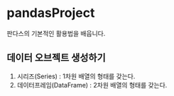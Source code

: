 # pandasProject
판다스의 기본적인 활용법을 배웁니다.

## 데이터 오브젝트 생성하기
1. 시리즈(Series) : 1차원 배열의 형태를 갖는다.
2. 데이터프레임(DataFrame) : 2차원 배열의 형태를 갖는다.